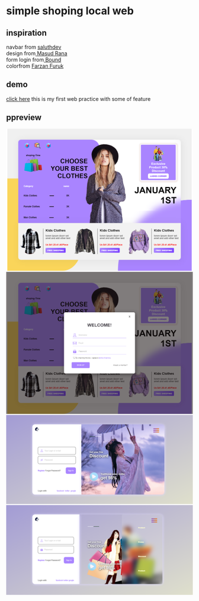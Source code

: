 # simple shoping local web
## inspiration
  navbar from [ saluthdev](https://github.com/salluthdev/sidebar_menu)\
  design from[ Masud Rana](https://dribbble.com/shots/15374279-Clothing-Web-Design)\
  form login from[ Bound](https://dribbble.com/shots/15583314-Log-in-page)\
  colorfrom [ Farzan Furuk](https://dribbble.com/shots/15510840-Clothing-Store-Website)
  
## demo
  [click here](https://dhyno.github.io/simple-shoping-local-web/)
  this is my first web practice with some of feature
## ppreview
  <img src="asset/image/result1.png">
   <img src="asset/image/result2.png">
    <img src="asset/image/result3.png">
     <img src="asset/image/resul4.png">
